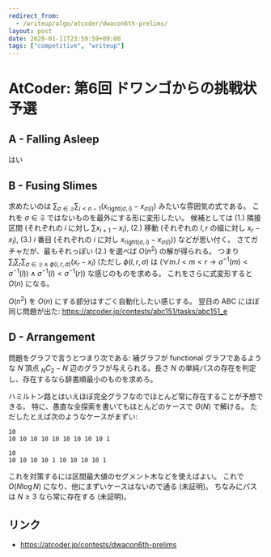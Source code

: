 ```yaml
---
redirect_from:
  - /writeup/algo/atcoder/dwacon6th-prelims/
layout: post
date: 2020-01-11T23:59:59+09:00
tags: ["competitive", "writeup"]
---
```


# AtCoder: 第6回 ドワンゴからの挑戦状 予選

## A - Falling Asleep

はい

## B - Fusing Slimes

求めたいのは $\sum _ {\sigma \in \mathfrak{S}} \sum _ {i \lt n - 1} (x _ {\mathrm{right}(\sigma, i)} - x _ {\sigma(i)})$ みたいな雰囲気の式である。
これを $\sigma \in \mathfrak{S}$ ではないものを最外にする形に変形したい。
候補としては (1.) 隣接区間 (それぞれの $i$ に対し $\sum x _ {i + 1} - x_i$), (2.) 移動 (それぞれの $l, r$ の組に対し $x_r - x_l$), (3.) $i$ 番目 (それぞれの $i$ に対し $x _ {\mathrm{right}(\sigma, i)} - x _ {\sigma(i)})$) などが思い付く。
さてガチャだが、最もそれっぽい (2.) を選べば $O(n^2)$ の解が得られる。
つまり $\sum _ l \sum _r \sum _ {\sigma \in \mathfrak{S} \wedge \phi(l, r, \sigma)} (x_r - x_l)$ (ただし $\phi(l, r, \sigma)$ は $(\forall m. l \lt m \lt r \to \sigma^{-1}(m) \lt \sigma^{-1}(l)) \wedge \sigma^{-1}(l) \lt \sigma^{-1}(r)$) な感じのものを求める。
これをさらに式変形すると $O(n)$ になる。

$O(n^2)$ を $O(n)$ にする部分はすごく自動化したい感じする。
翌日の ABC にほぼ同じ問題が出た: <https://atcoder.jp/contests/abc151/tasks/abc151_e>

## D - Arrangement

問題をグラフで言うとつまり次である:
補グラフが functional グラフであるような $N$ 頂点 ${} _ N C _ 2 - N$ 辺のグラフが与えられる。長さ $N$ の単純パスの存在を判定し、存在するなら辞書順最小のものを求めろ。

ハミルトン路とはいえほぼ完全グラフなのでほとんど常に存在することが予想できる。
特に、愚直な全探索を書いてもほとんどのケースで $\Theta(N)$ で解ける。
ただしたとえば次のようなケースがまずい:

```
10
10 10 10 10 10 10 10 10 10 1
```

```
10
10 10 10 10 1 10 10 10 10 1
```

これを対策するには区間最大値のセグメント木などを使えばよい。
これで $O(N \log N)$ になり、他にまずいケースはないので通る (未証明)。
ちなみにパスは $N \ge 3$ なら常に存在する (未証明)。


## リンク

-   <https://atcoder.jp/contests/dwacon6th-prelims>
